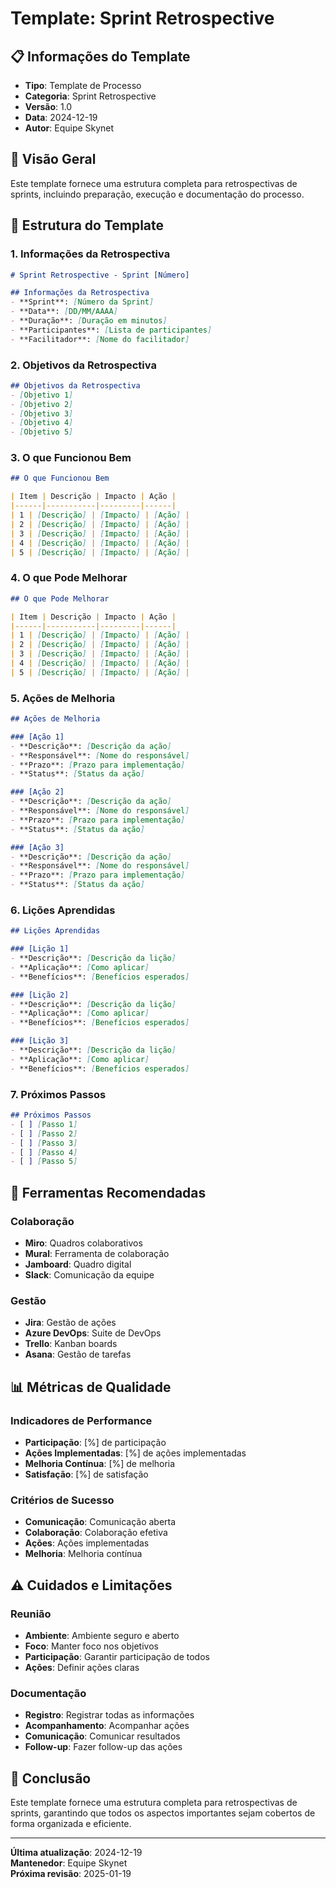 # Template: Sprint Retrospective

## 📋 **Informações do Template**
- **Tipo**: Template de Processo
- **Categoria**: Sprint Retrospective
- **Versão**: 1.0
- **Data**: 2024-12-19
- **Autor**: Equipe Skynet

## 🎯 **Visão Geral**

Este template fornece uma estrutura completa para retrospectivas de sprints, incluindo preparação, execução e documentação do processo.

## 📐 **Estrutura do Template**

### **1. Informações da Retrospectiva**
```markdown
# Sprint Retrospective - Sprint [Número]

## Informações da Retrospectiva
- **Sprint**: [Número da Sprint]
- **Data**: [DD/MM/AAAA]
- **Duração**: [Duração em minutos]
- **Participantes**: [Lista de participantes]
- **Facilitador**: [Nome do facilitador]
```

### **2. Objetivos da Retrospectiva**
```markdown
## Objetivos da Retrospectiva
- [Objetivo 1]
- [Objetivo 2]
- [Objetivo 3]
- [Objetivo 4]
- [Objetivo 5]
```

### **3. O que Funcionou Bem**
```markdown
## O que Funcionou Bem

| Item | Descrição | Impacto | Ação |
|------|-----------|---------|------|
| 1 | [Descrição] | [Impacto] | [Ação] |
| 2 | [Descrição] | [Impacto] | [Ação] |
| 3 | [Descrição] | [Impacto] | [Ação] |
| 4 | [Descrição] | [Impacto] | [Ação] |
| 5 | [Descrição] | [Impacto] | [Ação] |
```

### **4. O que Pode Melhorar**
```markdown
## O que Pode Melhorar

| Item | Descrição | Impacto | Ação |
|------|-----------|---------|------|
| 1 | [Descrição] | [Impacto] | [Ação] |
| 2 | [Descrição] | [Impacto] | [Ação] |
| 3 | [Descrição] | [Impacto] | [Ação] |
| 4 | [Descrição] | [Impacto] | [Ação] |
| 5 | [Descrição] | [Impacto] | [Ação] |
```

### **5. Ações de Melhoria**
```markdown
## Ações de Melhoria

### [Ação 1]
- **Descrição**: [Descrição da ação]
- **Responsável**: [Nome do responsável]
- **Prazo**: [Prazo para implementação]
- **Status**: [Status da ação]

### [Ação 2]
- **Descrição**: [Descrição da ação]
- **Responsável**: [Nome do responsável]
- **Prazo**: [Prazo para implementação]
- **Status**: [Status da ação]

### [Ação 3]
- **Descrição**: [Descrição da ação]
- **Responsável**: [Nome do responsável]
- **Prazo**: [Prazo para implementação]
- **Status**: [Status da ação]
```

### **6. Lições Aprendidas**
```markdown
## Lições Aprendidas

### [Lição 1]
- **Descrição**: [Descrição da lição]
- **Aplicação**: [Como aplicar]
- **Benefícios**: [Benefícios esperados]

### [Lição 2]
- **Descrição**: [Descrição da lição]
- **Aplicação**: [Como aplicar]
- **Benefícios**: [Benefícios esperados]

### [Lição 3]
- **Descrição**: [Descrição da lição]
- **Aplicação**: [Como aplicar]
- **Benefícios**: [Benefícios esperados]
```

### **7. Próximos Passos**
```markdown
## Próximos Passos
- [ ] [Passo 1]
- [ ] [Passo 2]
- [ ] [Passo 3]
- [ ] [Passo 4]
- [ ] [Passo 5]
```

## 🔧 **Ferramentas Recomendadas**

### **Colaboração**
- **Miro**: Quadros colaborativos
- **Mural**: Ferramenta de colaboração
- **Jamboard**: Quadro digital
- **Slack**: Comunicação da equipe

### **Gestão**
- **Jira**: Gestão de ações
- **Azure DevOps**: Suite de DevOps
- **Trello**: Kanban boards
- **Asana**: Gestão de tarefas

## 📊 **Métricas de Qualidade**

### **Indicadores de Performance**
- **Participação**: [%] de participação
- **Ações Implementadas**: [%] de ações implementadas
- **Melhoria Contínua**: [%] de melhoria
- **Satisfação**: [%] de satisfação

### **Critérios de Sucesso**
- **Comunicação**: Comunicação aberta
- **Colaboração**: Colaboração efetiva
- **Ações**: Ações implementadas
- **Melhoria**: Melhoria contínua

## ⚠️ **Cuidados e Limitações**

### **Reunião**
- **Ambiente**: Ambiente seguro e aberto
- **Foco**: Manter foco nos objetivos
- **Participação**: Garantir participação de todos
- **Ações**: Definir ações claras

### **Documentação**
- **Registro**: Registrar todas as informações
- **Acompanhamento**: Acompanhar ações
- **Comunicação**: Comunicar resultados
- **Follow-up**: Fazer follow-up das ações

## 🎯 **Conclusão**

Este template fornece uma estrutura completa para retrospectivas de sprints, garantindo que todos os aspectos importantes sejam cobertos de forma organizada e eficiente.

---

**Última atualização**: 2024-12-19  
**Mantenedor**: Equipe Skynet  
**Próxima revisão**: 2025-01-19
